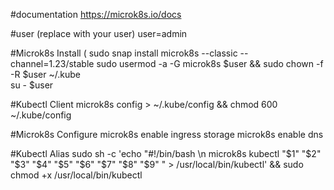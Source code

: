 #documentation
https://microk8s.io/docs
                          
#user (replace with your user)
user=admin

#Microk8s Install (
sudo snap install microk8s --classic --channel=1.23/stable
sudo usermod -a -G microk8s $user && sudo chown -f -R $user ~/.kube  
su - $user

#Kubectl Client
microk8s config > ~/.kube/config && chmod 600 ~/.kube/config

#Microk8s Configure
microk8s enable ingress storage
microk8s enable dns

#Kubectl Alias
sudo sh -c 'echo "#!/bin/bash \n microk8s kubectl "\$1" "\$2" "\$3" "\$4" "\$5" "\$6" "\$7" "\$8" "\$9" " > /usr/local/bin/kubectl' && sudo chmod +x /usr/local/bin/kubectl